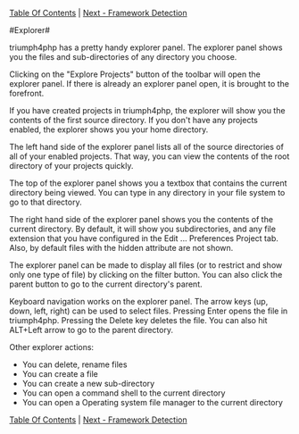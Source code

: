 [Table Of Contents](/#toc) | [Next - Framework Detection](/framework-detection/)

#Explorer#

triumph4php has a pretty handy explorer panel. The explorer panel shows
you the files and sub-directories of any directory you choose.

Clicking on the "Explore Projects" button of the toolbar will open
the explorer panel.  If there is already an explorer panel open, it 
is brought to the forefront.

If you have created projects in triumph4php, the explorer will show you
the contents of the first source directory. If you don't have any projects
enabled, the explorer shows you your home directory.

The left hand side of the explorer panel lists all of the source directories
of all of your enabled projects.  That way, you can view the contents of
the root directory of your projects quickly.

The top of the explorer panel shows you a textbox that contains the current
directory being viewed. You can type in any directory in your file system
to go to that directory.

The right hand side of the explorer panel shows you the contents of the
current directory. By default, it will show you subdirectories, and any file
extension that you have configured in the Edit ... Preferences Project tab. Also, by
default files with the hidden attribute are not shown.

The explorer panel can be made to display all files (or to restrict and show
only one type of file) by clicking on the filter button.  You can also
click the parent button to go to the current directory's parent.

Keyboard navigation works on the explorer panel.  The arrow keys  (up, down, left,
right) can be used to select files. Pressing Enter opens the file in 
triumph4php.  Pressing the Delete key deletes the file.  You can also hit
ALT+Left arrow to go to the parent directory.

Other explorer actions:

  * You can delete, rename files
  * You can create a file
  * You can create a new sub-directory
  * You can open a command shell to the current directory
  * You can open a Operating system file manager to the current directory



[Table Of Contents](/#toc) | [Next - Framework Detection](/framework-detection/)